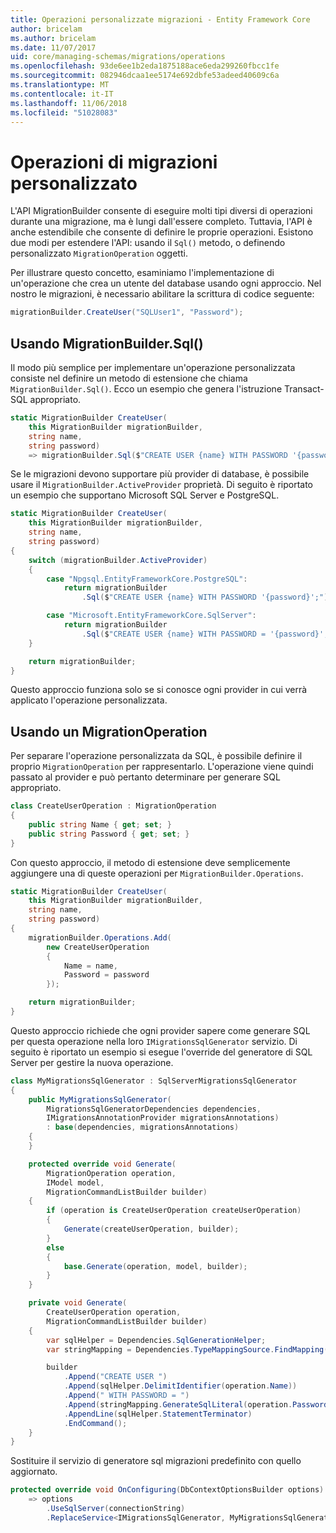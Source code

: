 ```yaml
---
title: Operazioni personalizzate migrazioni - Entity Framework Core
author: bricelam
ms.author: bricelam
ms.date: 11/07/2017
uid: core/managing-schemas/migrations/operations
ms.openlocfilehash: 93de6ee1b2eda1875188ace6eda299260fbcc1fe
ms.sourcegitcommit: 082946dcaa1ee5174e692dbfe53adeed40609c6a
ms.translationtype: MT
ms.contentlocale: it-IT
ms.lasthandoff: 11/06/2018
ms.locfileid: "51028083"
---
```

<a name="custom-migrations-operations"></a>Operazioni di migrazioni personalizzato
============================
L'API MigrationBuilder consente di eseguire molti tipi diversi di operazioni durante una migrazione, ma è lungi dall'essere completo. Tuttavia, l'API è anche estendibile che consente di definire le proprie operazioni. Esistono due modi per estendere l'API: usando il `Sql()` metodo, o definendo personalizzato `MigrationOperation` oggetti.

Per illustrare questo concetto, esaminiamo l'implementazione di un'operazione che crea un utente del database usando ogni approccio. Nel nostro le migrazioni, è necessario abilitare la scrittura di codice seguente:

``` csharp
migrationBuilder.CreateUser("SQLUser1", "Password");
```

<a name="using-migrationbuildersql"></a>Usando MigrationBuilder.Sql()
----------------------------
Il modo più semplice per implementare un'operazione personalizzata consiste nel definire un metodo di estensione che chiama `MigrationBuilder.Sql()`.
Ecco un esempio che genera l'istruzione Transact-SQL appropriato.

``` csharp
static MigrationBuilder CreateUser(
    this MigrationBuilder migrationBuilder,
    string name,
    string password)
    => migrationBuilder.Sql($"CREATE USER {name} WITH PASSWORD '{password}';");
```

Se le migrazioni devono supportare più provider di database, è possibile usare il `MigrationBuilder.ActiveProvider` proprietà. Di seguito è riportato un esempio che supportano Microsoft SQL Server e PostgreSQL.

``` csharp
static MigrationBuilder CreateUser(
    this MigrationBuilder migrationBuilder,
    string name,
    string password)
{
    switch (migrationBuilder.ActiveProvider)
    {
        case "Npgsql.EntityFrameworkCore.PostgreSQL":
            return migrationBuilder
                .Sql($"CREATE USER {name} WITH PASSWORD '{password}';");

        case "Microsoft.EntityFrameworkCore.SqlServer":
            return migrationBuilder
                .Sql($"CREATE USER {name} WITH PASSWORD = '{password}';");
    }

    return migrationBuilder;
}
```

Questo approccio funziona solo se si conosce ogni provider in cui verrà applicato l'operazione personalizzata.

<a name="using-a-migrationoperation"></a>Usando un MigrationOperation
---------------------------
Per separare l'operazione personalizzata da SQL, è possibile definire il proprio `MigrationOperation` per rappresentarlo. L'operazione viene quindi passato al provider e può pertanto determinare per generare SQL appropriato.

``` csharp
class CreateUserOperation : MigrationOperation
{
    public string Name { get; set; }
    public string Password { get; set; }
}
```

Con questo approccio, il metodo di estensione deve semplicemente aggiungere una di queste operazioni per `MigrationBuilder.Operations`.

``` csharp
static MigrationBuilder CreateUser(
    this MigrationBuilder migrationBuilder,
    string name,
    string password)
{
    migrationBuilder.Operations.Add(
        new CreateUserOperation
        {
            Name = name,
            Password = password
        });

    return migrationBuilder;
}
```

Questo approccio richiede che ogni provider sapere come generare SQL per questa operazione nella loro `IMigrationsSqlGenerator` servizio. Di seguito è riportato un esempio si esegue l'override del generatore di SQL Server per gestire la nuova operazione.

``` csharp
class MyMigrationsSqlGenerator : SqlServerMigrationsSqlGenerator
{
    public MyMigrationsSqlGenerator(
        MigrationsSqlGeneratorDependencies dependencies,
        IMigrationsAnnotationProvider migrationsAnnotations)
        : base(dependencies, migrationsAnnotations)
    {
    }

    protected override void Generate(
        MigrationOperation operation,
        IModel model,
        MigrationCommandListBuilder builder)
    {
        if (operation is CreateUserOperation createUserOperation)
        {
            Generate(createUserOperation, builder);
        }
        else
        {
            base.Generate(operation, model, builder);
        }
    }

    private void Generate(
        CreateUserOperation operation,
        MigrationCommandListBuilder builder)
    {
        var sqlHelper = Dependencies.SqlGenerationHelper;
        var stringMapping = Dependencies.TypeMappingSource.FindMapping(typeof(string));

        builder
            .Append("CREATE USER ")
            .Append(sqlHelper.DelimitIdentifier(operation.Name))
            .Append(" WITH PASSWORD = ")
            .Append(stringMapping.GenerateSqlLiteral(operation.Password))
            .AppendLine(sqlHelper.StatementTerminator)
            .EndCommand();
    }
}
```

Sostituire il servizio di generatore sql migrazioni predefinito con quello aggiornato.

``` csharp
protected override void OnConfiguring(DbContextOptionsBuilder options)
    => options
        .UseSqlServer(connectionString)
        .ReplaceService<IMigrationsSqlGenerator, MyMigrationsSqlGenerator>();
```

